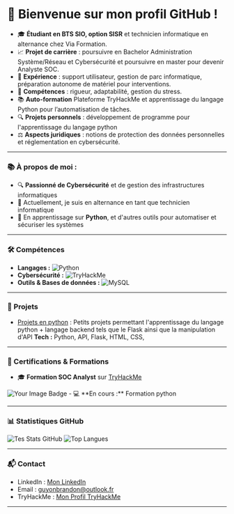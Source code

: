 # 👋 Bienvenue sur mon profil GitHub !

- 🎓 **Étudiant en BTS SIO, option SISR** et technicien informatique en alternance chez Via Formation.
- 📈 **Projet de carrière** : poursuivre en Bachelor Administration Système/Réseau et Cybersécurité et poursuivre en master pour devenir Analyste SOC.
- 💼 **Expérience** : support utilisateur, gestion de parc informatique, préparation autonome de matériel pour interventions.
- 🔧 **Compétences** : rigueur, adaptabilité, gestion du stress.
- 📚 **Auto-formation** Plateforme TryHackMe et apprentissage du langage Python pour l’automatisation de tâches.
- 🔍 **Projets personnels** : développement de programme pour l'apprentissage du langage python
- ⚖️ **Aspects juridiques** : notions de protection des données personnelles et réglementation en cybersécurité.

---

### 📚 À propos de moi :
- 🔍 **Passionné de Cybersécurité** et de gestion des infrastructures informatiques
- 🌱 Actuellement, je suis en alternance en tant que technicien informatique
- 🤖 En apprentissage sur **Python**, et d'autres outils pour automatiser et sécuriser les systèmes

---

### 🛠 Compétences
- **Langages :** ![Python](https://img.shields.io/badge/Python-3776AB?style=for-the-badge&logo=python&logoColor=white)
- **Cybersécurité :** ![TryHackMe](https://img.shields.io/badge/TryHackMe-212C42?style=for-the-badge&logo=tryhackme&logoColor=white)
- **Outils & Bases de données :** ![MySQL](https://img.shields.io/badge/MySQL-4479A1?style=for-the-badge&logo=mysql&logoColor=white)

---

### 📂 Projets
- [Projets en python](https://github.com/Nirkrolm72650/python-projects ) : Petits projets permettant l'apprentissage du langage python + langage backend tels que le Flask ainsi que la manipulation d'API
  **Tech :** Python, API, Flask, HTML, CSS,


---

### 📜 Certifications & Formations
- 🎓 **Formation SOC Analyst** sur [TryHackMe](https://tryhackme.com)
<img src="https://tryhackme-badges.s3.amazonaws.com/Nirkrolm.png" alt="Your Image Badge" />
- 💻 **En cours :** Formation python

---

### 📊 Statistiques GitHub
![Tes Stats GitHub](https://github-readme-stats.vercel.app/api?username=Nirkrolm72650&show_icons=true&theme=radical)
![Top Langues](https://github-readme-stats.vercel.app/api/top-langs/?username=Nirkrolm72650&layout=compact&theme=radical)

---

### 📬 Contact
- LinkedIn : [Mon LinkedIn](https://linkedin.com/in/brandonguyon)
- Email : [guyonbrandon@outlook.fr](mailto:guyonbrandon@outlook.fr)
- TryHackMe : [Mon Profil TryHackMe](https://tryhackme.com/p/Nirkrolm)
---



